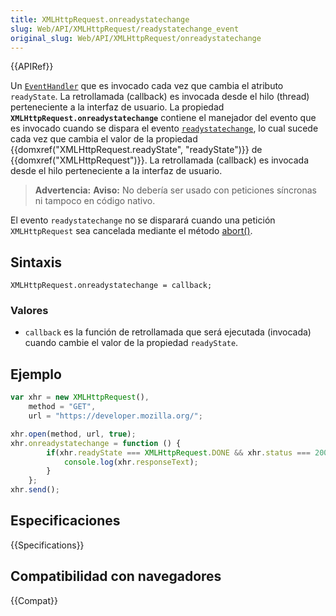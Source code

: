 ```yaml
---
title: XMLHttpRequest.onreadystatechange
slug: Web/API/XMLHttpRequest/readystatechange_event
original_slug: Web/API/XMLHttpRequest/onreadystatechange
---
```


{{APIRef}}

Un [`EventHandler`](/es/docs/Web/API/EventHandler) que es invocado cada vez que cambia el atributo `readyState`. La retrollamada (callback) es invocada desde el hilo (thread) perteneciente a la interfaz de usuario. La propiedad **`XMLHttpRequest.onreadystatechange`** contiene el manejador del evento que es invocado cuando se dispara el evento [`readystatechange`](/es/docs/Web/Reference/Events/readystatechange), lo cual sucede cada vez que cambia el valor de la propiedad {{domxref("XMLHttpRequest.readyState", "readyState")}} de {{domxref("XMLHttpRequest")}}. La retrollamada (callback) es invocada desde el hilo perteneciente a la interfaz de usuario.

> **Advertencia:** **Aviso:** No debería ser usado con peticiones síncronas ni tampoco en código nativo.

El evento `readystatechange` no se disparará cuando una petición `XMLHttpRequest` sea cancelada mediante el método [abort()](/es/docs/Web/API/XMLHttpRequest/abort).

## Sintaxis

```
XMLHttpRequest.onreadystatechange = callback;
```

### Valores

- `callback` es la función de retrollamada que será ejecutada (invocada) cuando cambie el valor de la propiedad `readyState`.

## Ejemplo

```js
var xhr = new XMLHttpRequest(),
    method = "GET",
    url = "https://developer.mozilla.org/";

xhr.open(method, url, true);
xhr.onreadystatechange = function () {
        if(xhr.readyState === XMLHttpRequest.DONE && xhr.status === 200) {
            console.log(xhr.responseText);
        }
    };
xhr.send();
```

## Especificaciones

{{Specifications}}

## Compatibilidad con navegadores

{{Compat}}
